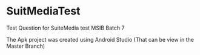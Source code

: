 # SuitMediaTest
Test Question for SuiteMedia test MSIB Batch 7

The Apk project was created using Android Studio (That can be view in the Master Branch)
